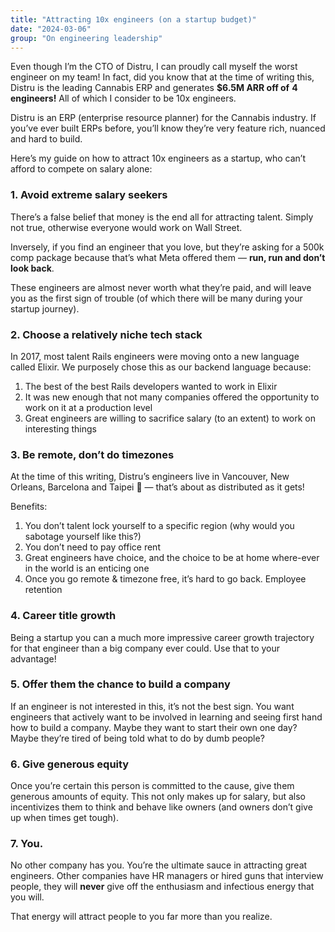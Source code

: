 ```yaml
---
title: "Attracting 10x engineers (on a startup budget)"
date: "2024-03-06"
group: "On engineering leadership"
---
```


Even though I’m the CTO of Distru, I can proudly call myself the worst engineer on my team! In fact, did you know that at the time of writing this, Distru is the leading Cannabis ERP and generates **$6.5M ARR off of** **4 engineers!** All of which I consider to be 10x engineers.

Distru is an ERP (enterprise resource planner) for the Cannabis industry. If you’ve ever built ERPs before, you’ll know they’re very feature rich, nuanced and hard to build.

Here’s my guide on how to attract 10x engineers as a startup, who can’t afford to compete on salary alone:

### 1. Avoid extreme salary seekers

There’s a false belief that money is the end all for attracting talent. Simply not true, otherwise everyone would work on Wall Street.

Inversely, if you find an engineer that you love, but they’re asking for a 500k comp package because that’s what Meta offered them — **run, run and don’t look back**.

These engineers are almost never worth what they’re paid, and will leave you as the first sign of trouble (of which there will be many during your startup journey).

### 2. Choose a relatively niche tech stack

In 2017, most talent Rails engineers were moving onto a new language called Elixir. We purposely chose this as our backend language because:

1. The best of the best Rails developers wanted to work in Elixir
2. It was new enough that not many companies offered the opportunity to work on it at a production level
3. Great engineers are willing to sacrifice salary (to an extent) to work on interesting things

### 3. Be remote, don’t do timezones

At the time of this writing, Distru’s engineers live in Vancouver, New Orleans, Barcelona and Taipei 🤯 — that’s about as distributed as it gets!

Benefits:
1. You don’t talent lock yourself to a specific region (why would you sabotage yourself like this?)
2. You don’t need to pay office rent
3. Great engineers have choice, and the choice to be at home where-ever in the world is an enticing one
4. Once you go remote & timezone free, it’s hard to go back. Employee retention

### 4. Career title growth

Being a startup you can a much more impressive career growth trajectory for that engineer than a big company ever could. Use that to your advantage!

### 5. Offer them the chance to build a company

If an engineer is not interested in this, it’s not the best sign. You want engineers that actively want to be involved in learning and seeing first hand how to build a company. Maybe they want to start their own one day? Maybe they’re tired of being told what to do by dumb people?

### 6. Give generous equity

Once you’re certain this person is committed to the cause, give them generous amounts of equity. This not only makes up for salary, but also incentivizes them to think and behave like owners (and owners don’t give up when times get tough).

### 7. You.

No other company has you. You’re the ultimate sauce in attracting great engineers. Other companies have HR managers or hired guns that interview people, they will **never** give off the enthusiasm and infectious energy that you will.

That energy will attract people to you far more than you realize.
